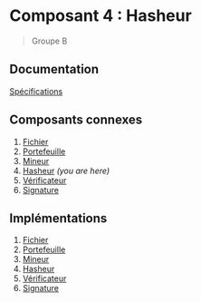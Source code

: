 # Composant 4 : Hasheur
> Groupe B

## Documentation

[Spécifications](https://docs.google.com/document/d/1m4OxsEZi6w5VfnF62y0VQks0IZdinzUjqDUEMwBxgUg/edit?usp=sharing)

## Composants connexes

1. [Fichier](https://github.com/ProjetGroupeE/PPC)
2. [Portefeuille](https://github.com/mtbontemps/composant_project)
3. [Mineur](https://github.com/TaharBROURI/Mineur)
4. [Hasheur](https://github.com/belgacea/Composant) *(you are here)*
5. [Vérificateur](https://github.com/MedSyl10/BlockChain)
6. [Signature](https://github.com/louima/ComposantSignature)

## Implémentations

1. [Fichier]()
2. [Portefeuille]()
3. [Mineur]()
4. [Hasheur]()
5. [Vérificateur]()
6. [Signature]()
